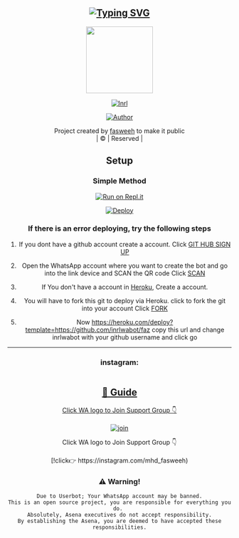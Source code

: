<div align="center">

## [![Typing SVG](https://readme-typing-svg.herokuapp.com?font=Rockstar-ExtraBold&color=FF0000&lines=WELCOME+TO+INRL+WA+BOT+REPO.;CREATED+BY+FASWEEH+KT;THIS+IS+A+BGM+STIKER+BOT;WITH+MORE+FEATURES;THANKS+FOR+VISITING)](https://git.io/typing-svg)

 </a>
</p>
<div align="center">
  <img border-radius: 10px src="https://imgur.com/AelfUJg.jpg" width="150" height="150"/>
  <p align="center">
<a href="#"><img title="Inrl" src="https://img.shields.io/badge/Inrl-green?colorA=%23ff0000&colorB=%23017e40&style=for-the-badge"></a>
</p>
  <p align="center">
<a href="https://github.com/fasweeh-faz"><img title="Author" src="https://i.imgur.com/DyLAuEh.jpg/Author-fasweeh-fazzz-0/Inrl?color=blue&style=for-the-badge&logo=whatsapp"></a>
</p>
</div>
<p align="center">
Project created by <a href="https://github.com/inrlwabot">fasweeh</a> to make it public
    <br>
       | © |
        Reserved |
    <br> 
</p>

## Setup
<div align="center">

  ### Simple Method
  
[![Run on Repl.it](https://repl.it/badge/github/quiec/whatsAlfa)](https://replit.com/@fasweehFqz/Inrl-QR)

[![Deploy](https://www.herokucdn.com/deploy/button.svg)](https://heroku.com/deploy?template=https://github.com/inrlwabot/faz)
     </div>

  ### If there is an error deploying, try the following steps
  
1. If you dont have a github account create a account. Click [GIT HUB SIGN UP](https://github.com/signup/)

2. Open the WhatsApp account where you want to create the bot and go into the link device and SCAN the QR code Click [SCAN](https://replit.com/@fasweehFqz/Inrl-QR?outputonly=1&lite=1#index.js)
 
3. If You don't have a account in [Heroku](https://signup.heroku.com/), Create a account.

4. You will have to fork this git to deploy via Heroku.
  click to fork the git into your account
 Click [FORK](https://github.com/inrlwabot/faz/fork)

5. Now https://heroku.com/deploy?template=https://github.com/inrlwabot/faz copy this url and change inrlwabot with your github username and click go<br>

---

<h3 align="center">instagram:</h3>
<p align="center">
<a href="https://instagram.com/mhd_fasweeh" target="blank"><img align="center" 
</p>



## 📢 Guide
Click WA logo to Join Support Group 👇
    <br>
<br>
  [![join](https://imgur.com/AelfUJ.jpg)](https://chat.whatsapp.com/BsR6V1ltRUdK5zV5azILU5)
  <div align="center">
   Click WA logo to Join Support Group 👇
    <br>
<br>
  [!click👉 https://instagram.com/mhd_fasweeh)
  <div align="center">    
 
 </div>
  

### ⚠️ Warning! 
```
Due to Userbot; Your WhatsApp account may be banned.
This is an open source project, you are responsible for everything you do. 
Absolutely, Asena executives do not accept responsibility.
By establishing the Asena, you are deemed to have accepted these responsibilities.
```
